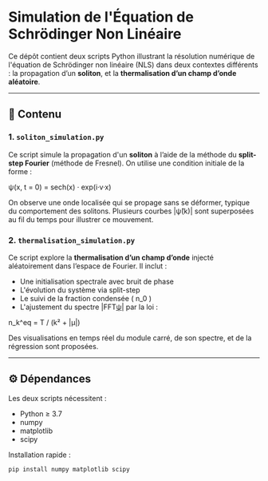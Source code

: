 # Simulation de l'Équation de Schrödinger Non Linéaire

Ce dépôt contient deux scripts Python illustrant la résolution numérique de l'équation de Schrödinger non linéaire (NLS) dans deux contextes différents : la propagation d’un **soliton**, et la **thermalisation d’un champ d’onde aléatoire**.

---

## 📁 Contenu

### 1. `soliton_simulation.py`
Ce script simule la propagation d'un **soliton** à l’aide de la méthode du **split-step Fourier** (méthode de Fresnel). On utilise une condition initiale de la forme :

ψ(x, t = 0) = sech(x) · exp(i·v·x)

On observe une onde localisée qui se propage sans se déformer, typique du comportement des solitons. Plusieurs courbes |ψ̂(k)| sont superposées au fil du temps pour illustrer ce mouvement.

### 2. `thermalisation_simulation.py`
Ce script explore la **thermalisation d’un champ d’onde** injecté aléatoirement dans l’espace de Fourier. Il inclut :
- Une initialisation spectrale avec bruit de phase
- L'évolution du système via split-step
- Le suivi de la fraction condensée \( n_0 \)
- L'ajustement du spectre |FFT[ψ](k)| par la loi :

n_k^eq = T / (k² + |μ|)

Des visualisations en temps réel du module carré, de son spectre, et de la régression sont proposées.

---

## ⚙️ Dépendances

Les deux scripts nécessitent :

- Python ≥ 3.7
- numpy
- matplotlib
- scipy

Installation rapide :
```bash
pip install numpy matplotlib scipy
